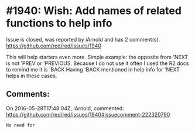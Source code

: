 
#1940: Wish: Add names of related functions to help info
================================================================================
Issue is closed, was reported by iArnold and has 2 comment(s).
<https://github.com/red/red/issues/1940>

This will help starters even more. 
Simple example: the opposite from 'NEXT is not 'PREV or 'PREVIOUS. 
Because I do not use it often I used the R2 docs to remind me it is 'BACK
Having 'BACK mentioned in help info for 'NEXT helps in these cases.



Comments:
--------------------------------------------------------------------------------

On 2016-05-28T17:48:04Z, iArnold, commented:
<https://github.com/red/red/issues/1940#issuecomment-222320790>

    No need for

